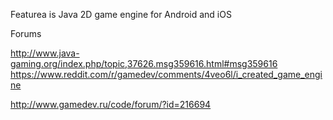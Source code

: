 Featurea is Java 2D game engine for Android and iOS

Forums

http://www.java-gaming.org/index.php/topic,37626.msg359616.html#msg359616
https://www.reddit.com/r/gamedev/comments/4veo6l/i_created_game_engine

http://www.gamedev.ru/code/forum/?id=216694
